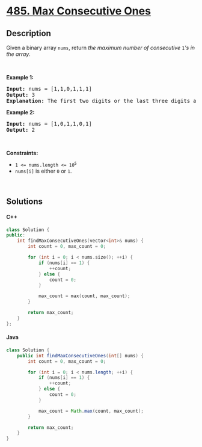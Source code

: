 # [485. Max Consecutive Ones](https://leetcode.com/problems/max-consecutive-ones)

## Description

<p>Given a binary array <code>nums</code>, return <em>the maximum number of consecutive </em><code>1</code><em>&#39;s in the array</em>.</p>

<p>&nbsp;</p>
<p><strong class="example">Example 1:</strong></p>

<pre>
<strong>Input:</strong> nums = [1,1,0,1,1,1]
<strong>Output:</strong> 3
<strong>Explanation:</strong> The first two digits or the last three digits are consecutive 1s. The maximum number of consecutive 1s is 3.
</pre>

<p><strong class="example">Example 2:</strong></p>

<pre>
<strong>Input:</strong> nums = [1,0,1,1,0,1]
<strong>Output:</strong> 2
</pre>

<p>&nbsp;</p>
<p><strong>Constraints:</strong></p>

<ul>
    <li><code>1 &lt;= nums.length &lt;= 10<sup>5</sup></code></li>
    <li><code>nums[i]</code> is either <code>0</code> or <code>1</code>.</li>
</ul>
<p>&nbsp;</p>

## Solutions

<!-- tabs:start -->

#### C++

```cpp
class Solution {
public:
    int findMaxConsecutiveOnes(vector<int>& nums) {
        int count = 0, max_count = 0;

        for (int i = 0; i < nums.size(); ++i) {
            if (nums[i] == 1) {
                ++count;
            } else {
                count = 0;
            }

            max_count = max(count, max_count);
        }

        return max_count;
    }
};
```

#### Java

```java
class Solution {
    public int findMaxConsecutiveOnes(int[] nums) {
        int count = 0, max_count = 0;

        for (int i = 0; i < nums.length; ++i) {
            if (nums[i] == 1) {
                ++count;
            } else {
                count = 0;
            }

            max_count = Math.max(count, max_count);
        }

        return max_count;
    }
}
```

<!-- tabs:end -->